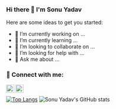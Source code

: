 ### Hi there 👋 I'm Sonu Yadav

<!--
**sonuyadav2/sonuyadav2** is a ✨ _special_ ✨ repository because its `README.md` (this file) appears on your GitHub profile.
-->
Here are some ideas to get you started:

- 🔭 I’m currently working on ...
- 🌱 I’m currently learning ...
- 👯 I’m looking to collaborate on ...
- 🤔 I’m looking for help with ...
- 💬 Ask me about ...


### 🔗 Connect with me:

<p>
  <a href="https://www.linkedin.com/in/sonu-yadav2/" rel="nofollow">
  <img align="left" alt="LinkdeIn" width="22px" src="https://cdn.jsdelivr.net/npm/simple-icons@v3/icons/linkedin.svg" />
</a>
  <a href="https://twitter.com/SonuYad51181593" rel="nofollow">
  <img align="left" alt="Twitter" width="22px" src="https://cdn.jsdelivr.net/npm/simple-icons@v3/icons/twitter.svg" />
</a>
  
</p>
<br>

[![Top Langs](https://github-readme-stats.vercel.app/api/top-langs/?username=sonuyadav2)](https://github.com/sonuyadav2)
![Sonu Yadav's GitHub stats](https://github-readme-stats.vercel.app/api?username=sonuyadav2&show_icons=true&theme=highcontrast)
<br>


